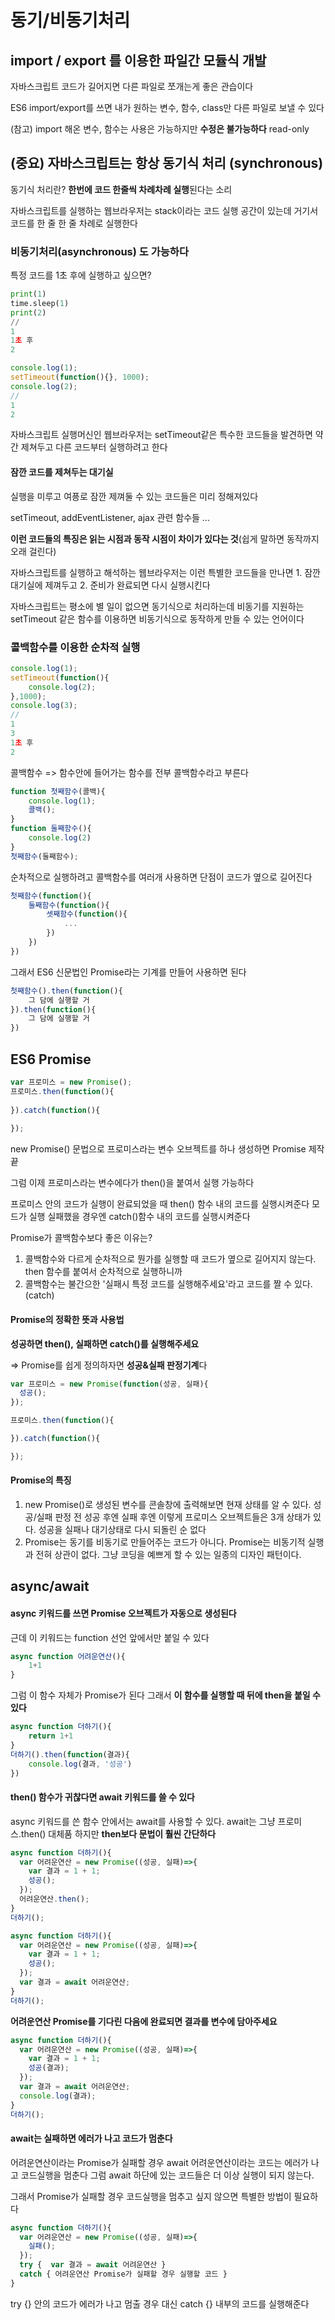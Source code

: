 # 동기/비동기처리

## import / export 를 이용한 파일간 모듈식 개발

자바스크립트 코드가 길어지면 다른 파일로 쪼개는게 좋은 관습이다

ES6 import/export를 쓰면 내가 원하는 변수, 함수, class만 다른 파일로 보낼 수 있다

(참고) import 해온 변수, 함수는 사용은 가능하지만 **수정은 불가능하다** read-only



## (중요) 자바스크립트는 항상 동기식 처리 (synchronous)

동기식 처리란? **한번에 코드 한줄씩 차례차례 실행**된다는 소리

자바스크립트를 실행하는 웹브라우저는 stack이라는 코드 실행 공간이 있는데 거기서 코드를 한 줄 한 줄 차례로 실행한다

### 비동기처리(asynchronous) 도 가능하다

특정 코드를 1초 후에 실행하고 싶으면?

```python
print(1)
time.sleep(1)
print(2)
// 
1
1초 후 
2
```

```js
console.log(1);
setTimeout(function(){}, 1000);
console.log(2);
//
1
2
```

자바스크립트 실행머신인 웹브라우저는 setTimeout같은 특수한 코드들을 발견하면 약간 제쳐두고 다른 코드부터 실행하려고 한다

#### 잠깐 코드를 제쳐두는 대기실

실행을 미루고 여픙로 잠깐 제껴둘 수 있는 코드들은 미리 정해져있다

setTimeout, addEventListener, ajax 관련 함수들 ...

**이런 코드들의 특징은 읽는 시점과 동작 시점이 차이가 있다는 것**(쉽게 말하면 동작까지 오래 걸린다)

자바스크립트를 실행하고 해석하는 웹브라우저는 이런 특별한 코드들을 만나면 1. 잠깐 대기실에 제껴두고 2. 준비가 완료되면 다시 실행시킨다



자바스크립트는 평소에 별 일이 없으면 동기식으로 처리하는데 비동기를 지원하는 setTimeout 같은 함수를 이용하면 비동기식으로 동작하게 만들 수 있는 언어이다



### 콜백함수를 이용한 순차적 실행

```js
console.log(1);
setTimeout(function(){
    console.log(2);
},1000);
console.log(3);
//
1
3
1초 후
2
```

콜백함수 => 함수안에 들어가는 함수를 전부 콜백함수라고 부른다

```js
function 첫째함수(콜백){
    console.log(1);
    콜백();
}
function 둘째함수(){
    console.log(2)
}
첫째함수(둘째함수);
```

순차적으로 실행하려고 콜백함수를 여러개 사용하면 단점이 코드가 옆으로 길어진다

```js
첫째함수(function(){
    둘째함수(function(){
        셋째함수(function(){
            ...
        })
    })
})
```

그래서 ES6 신문법인 Promise라는 기계를 만들어 사용하면 된다

```js
첫째함수().then(function(){
    그 담에 실행할 거
}).then(function(){
    그 담에 실행할 거
})
```



## ES6 Promise

```js
var 프로미스 = new Promise();
프로미스.then(function(){
    
}).catch(function(){
    
});
```

new Promise() 문법으로 프로미스라는 변수 오브젝트를 하나 생성하면 Promise 제작 끝

그럼 이제 프로미스라는 변수에다가 then()을 붙여서 실행 가능하다

프로미스 안의 코드가 실행이 완료되었을 때 then() 함수 내의 코드를 실행시켜준다 모드가 실행 실패했을 경우엔 catch()함수 내의 코드를 실행시켜준다



Promise가 콜백함수보다 좋은 이유는?

1. 콜백함수와 다르게 순차적으로 뭔가를 실행할 때 코드가 옆으로 길어지지 않는다. then 함수를 붙여서 순차적으로 실행하니까
2. 콜백함수는 불간으한 '실패시 특정 코드를 실행해주세요'라고 코드를 짤 수 있다.(catch)

#### Promise의 정확한 뜻과 사용법

**성공하면 then(), 실패하면 catch()를 실행해주세요**

=> Promise를 쉽게 정의하자면 **성공&실패 판정기계**다

```js
var 프로미스 = new Promise(function(성공, 실패){
  성공();
});

프로미스.then(function(){

}).catch(function(){

});
```

#### Promise의 특징

1. new Promise()로 생성된 변수를 콘솔창에 출력해보면 현재 상태를 알 수 있다. 
   성공/실패 판정 전 <pending>
   성공 후엔 <resolved>
   실패 후엔<rejected>
   이렇게 프로미스 오브젝트들은 3개 상태가 있다. 성공을 실패나 대기상태로 다시 되돌린 순 없다
2. Promise는 동기를 비동기로 만들어주는 코드가 아니다. Promise는 비동기적 실행과 전혀 상관이 없다. 그냥 코딩을 예쁘게 할 수 있는 일종의 디자인 패턴이다.



## async/await

#### async 키워드를 쓰면 Promise 오브젝트가 자동으로 생성된다

근데 이 키워드는 function 선언 앞에서만 붙일 수 있다

```js
async function 어려운연산(){
    1+1
}
```

그럼 이 함수 자체가 Promise가 된다 그래서 **이 함수를 실행할 때 뒤에 then을 붙일 수 있다**

```js
async function 더하기(){
    return 1+1
}
더하기().then(function(결과){
    console.log(결과, '성공')
})
```

#### then() 함수가 귀찮다면 await 키워드를 쓸 수 있다

async 키워드를 쓴 함수 안에서는 await를 사용할 수 있다. await는 그냥 프로미스.then() 대체품 하지만 **then보다 문법이 훨씬 간단하다**

```js
async function 더하기(){
  var 어려운연산 = new Promise((성공, 실패)=>{
    var 결과 = 1 + 1;
    성공();
  });
  어려운연산.then();
}
더하기();
```

```js
async function 더하기(){
  var 어려운연산 = new Promise((성공, 실패)=>{
    var 결과 = 1 + 1;
    성공();
  });
  var 결과 = await 어려운연산;
}
더하기();
```

**어려운연산 Promise를 기다린 다음에 완료되면 결과를 변수에 담아주세요**

```js
async function 더하기(){
  var 어려운연산 = new Promise((성공, 실패)=>{
    var 결과 = 1 + 1;
    성공(결과);
  });
  var 결과 = await 어려운연산;
  console.log(결과);
}
더하기();
```

#### await는 실패하면 에러가 나고 코드가 멈춘다

어려운연산이라는 Promise가 실패할 경우 await 어려운연산이라는 코드는 에러가 나고 코드실행을 멈춘다 그럼 await 하단에 있는 코드들은 더 이상 실행이 되지 않는다.

그래서 Promise가 실패할 경우 코드실행을 멈추고 싶지 않으면 특별한 방법이 필요하다

```js
async function 더하기(){
  var 어려운연산 = new Promise((성공, 실패)=>{
    실패();
  });
  try {  var 결과 = await 어려운연산 }
  catch { 어려운연산 Promise가 실패할 경우 실행할 코드 }
}
```

try {} 안의 코드가 에러가 나고 멈출 경우 대신 catch {} 내부의 코드를 실행해준다